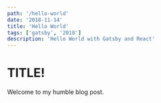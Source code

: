 ```yaml
---
path: '/hello-world'
date: '2018-11-14'
title: 'Hello World'
tags: ['gatsby', '2018']
description: 'Hello World with Gatsby and React'
---
```


# TITLE!

Welcome to my humble blog post.
